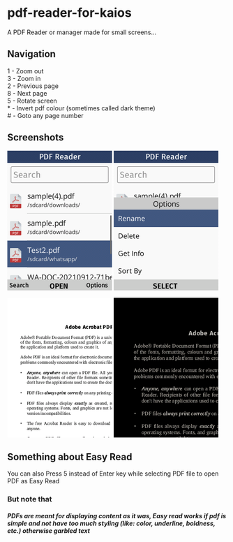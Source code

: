 # pdf-reader-for-kaios
A PDF Reader or manager made for small screens...

## Navigation
<p>
1 - Zoom out <br>
3 - Zoom in <br>
2 - Previous page <br>
8 - Next page <br>
5 - Rotate screen <br>
* - Invert pdf colour (sometimes called dark theme) <br>
# - Goto any page number
</p>

## Screenshots
![image](/assets/index.png)
![image](/assets/index2.png)

![image](/assets/pdf.png)
![image](/assets/pdfDark.png)
  
## Something about Easy Read
You can also Press 5 instead of Enter key while selecting PDF file to open PDF as Easy Read

### But note that 
##### PDFs are meant for displaying content as it was, Easy read works if pdf is simple and not have too much styling (like: color, underline, boldness, etc.) otherwise garbled text
